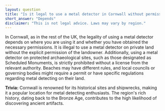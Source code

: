 ```yaml
---
layout: question
title: "Is it legal to use a metal detector in Cornwall without permission?"
short_answer: "Depends"
disclaimer: "This is not legal advice. Laws may vary by region."
---
```


In Cornwall, as in the rest of the UK, the legality of using a metal detector depends on where you are using it and whether you have obtained the necessary permissions. It is illegal to use a metal detector on private land without the explicit permission of the landowner. Additionally, using a metal detector on protected archaeological sites, such as those designated as Scheduled Monuments, is strictly prohibited without a license from the relevant authority. Beaches may have different rules, and local councils or governing bodies might require a permit or have specific regulations regarding metal detecting on their land.

**Trivia:** Cornwall is renowned for its historical sites and shipwrecks, making it a popular location for metal detecting enthusiasts. The region's rich history, dating back to the Bronze Age, contributes to the high likelihood of discovering ancient artifacts.
